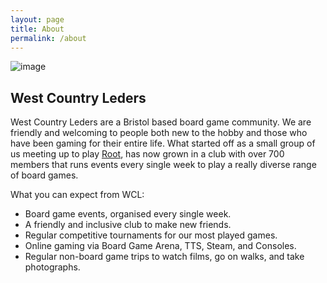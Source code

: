 ```yaml
---
layout: page
title: About
permalink: /about
---
```


![image](https://github.com/user-attachments/assets/359691d5-2098-4ac0-9e54-600d599da89f)


## __West Country Leders__
West Country Leders are a Bristol based board game community. We are friendly and welcoming to people both new to the hobby and those who have been gaming for their entire life.
What started off as a small group of us meeting up to play [Root](https://boardgamegeek.com/boardgame/237182/root), has now grown in a club with over 700 members that runs events every single week to play a really diverse range of board games.

What you can expect from WCL:
- Board game events, organised every single week.
- A friendly and inclusive club to make new friends.
- Regular competitive tournaments for our most played games.
- Online gaming via Board Game Arena, TTS, Steam, and Consoles.
- Regular non-board game trips to watch films, go on walks, and take photographs.






